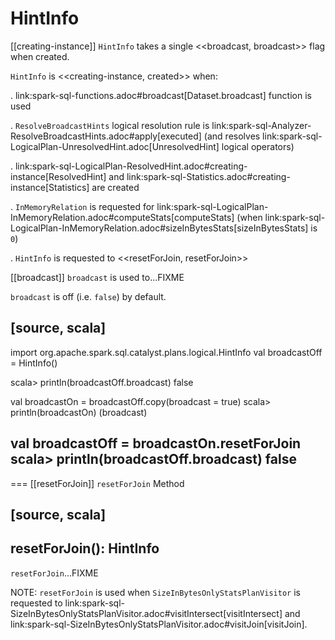 # HintInfo

[[creating-instance]]
`HintInfo` takes a single <<broadcast, broadcast>> flag when created.

`HintInfo` is <<creating-instance, created>> when:

. link:spark-sql-functions.adoc#broadcast[Dataset.broadcast] function is used

. `ResolveBroadcastHints` logical resolution rule is link:spark-sql-Analyzer-ResolveBroadcastHints.adoc#apply[executed] (and resolves link:spark-sql-LogicalPlan-UnresolvedHint.adoc[UnresolvedHint] logical operators)

. link:spark-sql-LogicalPlan-ResolvedHint.adoc#creating-instance[ResolvedHint] and link:spark-sql-Statistics.adoc#creating-instance[Statistics] are created

. `InMemoryRelation` is requested for link:spark-sql-LogicalPlan-InMemoryRelation.adoc#computeStats[computeStats] (when link:spark-sql-LogicalPlan-InMemoryRelation.adoc#sizeInBytesStats[sizeInBytesStats] is `0`)

. `HintInfo` is requested to <<resetForJoin, resetForJoin>>

[[broadcast]]
`broadcast` is used to...FIXME

`broadcast` is off (i.e. `false`) by default.

[source, scala]
----
import org.apache.spark.sql.catalyst.plans.logical.HintInfo
val broadcastOff = HintInfo()

scala> println(broadcastOff.broadcast)
false

val broadcastOn = broadcastOff.copy(broadcast = true)
scala> println(broadcastOn)
(broadcast)

val broadcastOff = broadcastOn.resetForJoin
scala> println(broadcastOff.broadcast)
false
----

=== [[resetForJoin]] `resetForJoin` Method

[source, scala]
----
resetForJoin(): HintInfo
----

`resetForJoin`...FIXME

NOTE: `resetForJoin` is used when `SizeInBytesOnlyStatsPlanVisitor` is requested to link:spark-sql-SizeInBytesOnlyStatsPlanVisitor.adoc#visitIntersect[visitIntersect] and link:spark-sql-SizeInBytesOnlyStatsPlanVisitor.adoc#visitJoin[visitJoin].
